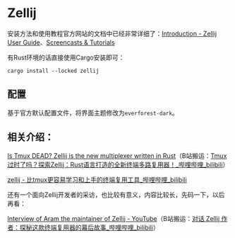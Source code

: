 # Zellij

安装方法和使用教程官方网站的文档中已经非常详细了：[Introduction - Zellij User Guide](https://zellij.dev/documentation/)、[Screencasts & Tutorials](https://zellij.dev/screencasts/)

有Rust环境的话直接使用Cargo安装即可：

```shell
cargo install --locked zellij
```

## 配置

基于官方默认配置文件，将界面主题修改为`everforest-dark`。

## 相关介绍：

[Is Tmux DEAD? Zellij is the new multiplexer written in Rust](https://www.youtube.com/watch?v=wB2Q5qHdcbc)（B站搬运：[Tmux 过时了吗？探索Zellij：Rust语言打造的全新终端多路复用器！\_哔哩哔哩\_bilibili](https://www.bilibili.com/video/BV1JWS1YZEHx/)）

[zellij - 比tmux更容易学习和上手的终端复用工具\_哔哩哔哩\_bilibili](https://www.bilibili.com/video/BV1NL411A77c/)

还有一个面向Zellij开发者的采访，也比较有意义，内容比较长，先码一下，以后再看：

[Interview of Aram the maintainer of Zellij - YouTube](https://www.youtube.com/watch?v=VZ_lEXPnD4o)（B站搬运：[对话 Zellij 作者：探秘这款终端复用器的幕后故事\_哔哩哔哩\_bilibili](https://www.bilibili.com/video/BV1kLQWYrE9e/)）
